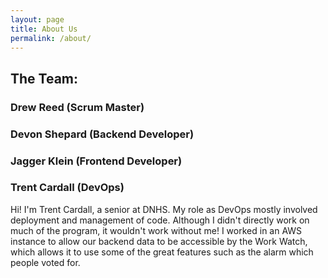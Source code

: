 ```yaml
---
layout: page
title: About Us
permalink: /about/
---
```


## The Team:

### Drew Reed (Scrum Master)

### Devon Shepard (Backend Developer)

### Jagger Klein (Frontend Developer)

### Trent Cardall (DevOps)
Hi! I'm Trent Cardall, a senior at DNHS. My role as DevOps mostly involved deployment and management of code. Although I didn't directly work on much of the program, it wouldn't work without me! I worked in an AWS instance to allow our backend data to be accessible by the Work Watch, which allows it to use some of the great features such as the alarm which people voted for.
